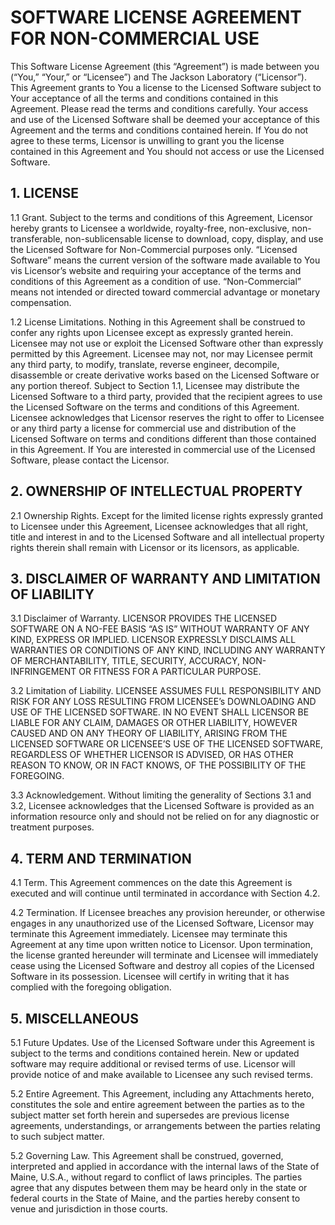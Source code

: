 # SOFTWARE LICENSE AGREEMENT FOR NON-COMMERCIAL USE

This Software License Agreement (this “Agreement”) is made between you (“You,” “Your,” or “Licensee”) and The Jackson Laboratory (“Licensor”). This Agreement grants to You a license to the Licensed Software subject to Your acceptance of all the terms and conditions contained in this Agreement. Please read the terms and conditions carefully. Your access and use of the Licensed Software shall be deemed your acceptance of this Agreement and the terms and conditions contained herein. If You do not agree to these terms, Licensor is unwilling to grant you the license contained in this Agreement and You should not access or use the Licensed Software.

## 1. LICENSE

1.1	Grant. Subject to the terms and conditions of this Agreement, Licensor hereby grants to Licensee a worldwide, royalty-free, non-exclusive, non-transferable, non-sublicensable license to download, copy, display, and use the Licensed Software for Non-Commercial purposes only. “Licensed Software” means the current version of the software made available to You vis Licensor’s website and requiring your acceptance of the terms and conditions of this Agreement as a condition of use. “Non-Commercial” means not intended or directed toward commercial advantage or monetary compensation.

1.2	License Limitations. Nothing in this Agreement shall be construed to confer any rights upon Licensee except as expressly granted herein. Licensee may not use or exploit the Licensed Software other than expressly permitted by this Agreement. Licensee may not, nor may Licensee permit any third party, to modify, translate, reverse engineer, decompile, disassemble or create derivative works based on the Licensed Software or any portion thereof. Subject to Section 1.1, Licensee may distribute the Licensed Software to a third party, provided that the recipient agrees to use the Licensed Software on the terms and conditions of this Agreement. Licensee acknowledges that Licensor reserves the right to offer to Licensee or any third party a license for commercial use and distribution of the Licensed Software on terms and conditions different than those contained in this Agreement.  If You are interested in commercial use of the Licensed Software, please contact the Licensor.

## 2. OWNERSHIP OF INTELLECTUAL PROPERTY

2.1	Ownership Rights. Except for the limited license rights expressly granted to Licensee under this Agreement, Licensee acknowledges that all right, title and interest in and to the Licensed Software and all intellectual property rights therein shall remain with Licensor or its licensors, as applicable.

## 3. DISCLAIMER OF WARRANTY AND LIMITATION OF LIABILITY

3.1 Disclaimer of Warranty. LICENSOR PROVIDES THE LICENSED SOFTWARE ON A NO-FEE BASIS “AS IS” WITHOUT WARRANTY OF ANY KIND, EXPRESS OR IMPLIED. LICENSOR EXPRESSLY DISCLAIMS ALL WARRANTIES OR CONDITIONS OF ANY KIND, INCLUDING ANY WARRANTY OF MERCHANTABILITY, TITLE, SECURITY, ACCURACY, NON-INFRINGEMENT OR FITNESS FOR A PARTICULAR PURPOSE.

3.2	Limitation of Liability.  LICENSEE ASSUMES FULL RESPONSIBILITY AND RISK FOR ANY LOSS RESULTING FROM LICENSEE’s DOWNLOADING AND USE OF THE LICENSED SOFTWARE.  IN NO EVENT SHALL LICENSOR BE LIABLE FOR ANY CLAIM, DAMAGES OR OTHER LIABILITY, HOWEVER CAUSED AND ON ANY THEORY OF LIABILITY, ARISING FROM THE LICENSED SOFTWARE OR LICENSEE’S USE OF THE LICENSED SOFTWARE, REGARDLESS OF WHETHER LICENSOR IS ADVISED, OR HAS OTHER REASON TO KNOW, OR IN FACT KNOWS, OF THE POSSIBILITY OF THE FOREGOING.

3.3	Acknowledgement. Without limiting the generality of Sections 3.1 and 3.2, Licensee acknowledges that the Licensed Software is provided as an information resource only and should not be relied on for any diagnostic or treatment purposes.

## 4. TERM AND TERMINATION

4.1 Term. This Agreement commences on the date this Agreement is executed and will continue until terminated in accordance with Section 4.2.

4.2	Termination. If Licensee breaches any provision hereunder, or otherwise engages in any unauthorized use of the Licensed Software, Licensor may terminate this Agreement immediately. Licensee may terminate this Agreement at any time upon written notice to Licensor. Upon termination, the license granted hereunder will terminate and Licensee will immediately cease using the Licensed Software and destroy all copies of the Licensed Software in its possession. Licensee will certify in writing that it has complied with the foregoing obligation.

## 5. MISCELLANEOUS

5.1	Future Updates. Use of the Licensed Software under this Agreement is subject to the terms and conditions contained herein. New or updated software may require additional or revised terms of use. Licensor will provide notice of and make available to Licensee any such revised terms.

5.2	Entire Agreement. This Agreement, including any Attachments hereto, constitutes the sole and entire agreement between the parties as to the subject matter set forth herein and supersedes are previous license agreements, understandings, or arrangements between the parties relating to such subject matter.

5.2 Governing Law. This Agreement shall be construed, governed, interpreted and applied in accordance with the internal laws of the State of Maine, U.S.A., without regard to conflict of laws principles. The parties agree that any disputes between them may be heard only in the state or federal courts in the State of Maine, and the parties hereby consent to venue and jurisdiction in those courts.

